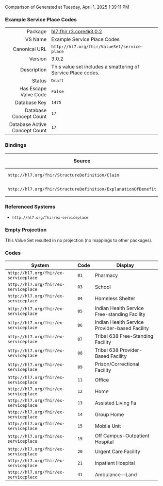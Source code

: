 Comparison of 
Generated at Tuesday, April 1, 2025 1:39:11 PM

### Example Service Place Codes

|      |     |
| ---: | --- |
| Package | hl7.fhir.r3.core@3.0.2 |
| VS Name | Example Service Place Codes |
| Canonical URL | `http://hl7.org/fhir/ValueSet/service-place` |
| Version | 3.0.2 |
| Description | This value set includes a smattering of Service Place codes. |
| Status | `Draft` |
| Has Escape Valve Code | `False` |
| Database Key | `1475` |
| Database Concept Count | `17` |
| Database Active Concept Count | `17` |
### Bindings

| Source | Element | Binding | Strength | Element Short |
| ------ | ------- | ------- | -------- | ------------- |
| `http://hl7.org/fhir/StructureDefinition/Claim` | `Claim.item.location[x]` | `http://hl7.org/fhir/ValueSet/service-place` | `Example` | Place of service |
| `http://hl7.org/fhir/StructureDefinition/ExplanationOfBenefit` | `ExplanationOfBenefit.item.location[x]` | `http://hl7.org/fhir/ValueSet/service-place` | `Example` | Place of service |

### Referenced Systems

* `http://hl7.org/fhir/ex-serviceplace`
### Empty Projection

This Value Set resulted in no projection (no mappings to other packages).

### Codes

| System | Code | Display |
| ------ | ---- | ------- |
| `http://hl7.org/fhir/ex-serviceplace` | `01` | Pharmacy |
| `http://hl7.org/fhir/ex-serviceplace` | `03` | School |
| `http://hl7.org/fhir/ex-serviceplace` | `04` | Homeless Shelter |
| `http://hl7.org/fhir/ex-serviceplace` | `05` | Indian Health Service Free-standing Facility |
| `http://hl7.org/fhir/ex-serviceplace` | `06` | Indian Health Service Provider-based Facility |
| `http://hl7.org/fhir/ex-serviceplace` | `07` | Tribal 638 Free-Standing Facility |
| `http://hl7.org/fhir/ex-serviceplace` | `08` | Tribal 638 Provider-Based Facility |
| `http://hl7.org/fhir/ex-serviceplace` | `09` | Prison/Correctional Facility |
| `http://hl7.org/fhir/ex-serviceplace` | `11` | Office |
| `http://hl7.org/fhir/ex-serviceplace` | `12` | Home |
| `http://hl7.org/fhir/ex-serviceplace` | `13` | Assisted Living Fa |
| `http://hl7.org/fhir/ex-serviceplace` | `14` | Group Home |
| `http://hl7.org/fhir/ex-serviceplace` | `15` | Mobile Unit |
| `http://hl7.org/fhir/ex-serviceplace` | `19` | Off Campus-Outpatient Hospital |
| `http://hl7.org/fhir/ex-serviceplace` | `20` | Urgent Care Facility |
| `http://hl7.org/fhir/ex-serviceplace` | `21` | Inpatient Hospital |
| `http://hl7.org/fhir/ex-serviceplace` | `41` | Ambulance—Land |
